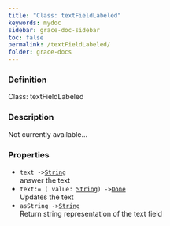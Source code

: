 ```yaml
---
title: "Class: textFieldLabeled"
keywords: mydoc
sidebar: grace-doc-sidebar
toc: false
permalink: /textFieldLabeled/
folder: grace-docs
---
```


### Definition
Class: textFieldLabeled  

### Description
Not currently available...  

### Properties
  
- `text ->`[`String`](/grace-documentation/404)  
answer the text
- `text:= ( value: `[`String`](/grace-documentation/404)`) ->`[`Done`](/grace-documentation/404)  
Updates the text
- `asString ->`[`String`](/grace-documentation/404)  
Return string representation of the text field
